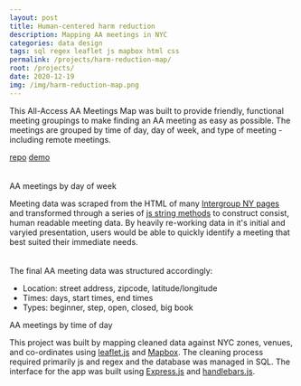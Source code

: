 ```yaml
---
layout: post
title: Human-centered harm reduction
description: Mapping AA meetings in NYC
categories: data design
tags: sql regex leaflet js mapbox html css
permalink: /projects/harm-reduction-map/
root: /projects/
date: 2020-12-19
img: /img/harm-reduction-map.png
---
```


This All-Access AA Meetings Map was built to provide friendly, functional meeting groupings to make finding an AA meeting as easy as possible. The meetings are grouped by time of day, day of week, and type of meeting - including remote meetings.

<div class="materials center">
	<a href="https://github.com/papermashea/ds-2020/tree/main/finalProject" target="_blank" class="post-resource" id="sources">repo</a>
	<a href="{{ site.baseurl }}/img/harm-reduction-map/blog-data-demo.m4v" target="_blank" class="post-resource" id="sources">demo</a>
</div>
<br>
<br>

<div class="img_row">
	<img class="col three" src="{{ site.baseurl }}/img/harm-reduction-map/aa-map1.gif" alt="" title="aa map"/>
</div>
<div class="col three caption">
	AA meetings by day of week
</div>

Meeting data was scraped from the HTML of many <a href="https://www.nyintergroup.org/meetings/" target="_blank">Intergroup NY pages </a> and transformed through a series of <a href="https://developer.mozilla.org/en-US/docs/Web/JavaScript/Reference/Global_Objects/String" target="_blank">js string methods</a> to construct consist, human readable meeting data. By heavily re-working data in it's initial and varyied presentation, users would be able to quickly identify a meeting that best suited their immediate needs. 
<br>
<br>
<br>
The final AA meeting data was structured accordingly:

- Location: street address, zipcode, latitude/longitude
- Times: days, start times, end times 
- Types: beginner, step, open, closed, big book

<div class="img_row">
	<img class="col three" src="{{ site.baseurl }}/img/harm-reduction-map/aa-map2.gif" alt="" title="aa map"/>
</div>
<div class="col three caption">
	AA meetings by time of day
</div>

This project was built by mapping cleaned data against NYC zones, venues, and co-ordinates using <a href="https://leafletjs.com/" target="_blank">leaflet.js</a> and <a href="https://www.mapbox.com/" target="_blank">Mapbox</a>. The cleaning process required primarily js and regex and the database was managed in SQL. The interface for the app was built using <a href="https://expressjs.com/" target="_blank">Express.js</a> and <a href="https://handlebarsjs.com/" target="_blank">handlebars.js</a>.
